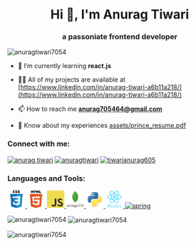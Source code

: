 <h1 align="center">Hi 👋, I'm Anurag Tiwari</h1>
<h3 align="center">a passoniate frontend developer</h3>

<p align="left"> <img src="https://komarev.com/ghpvc/?username=anuragtiwari7054&label=Profile%20views&color=0e75b6&style=flat" alt="anuragtiwari7054" /> </p>

- 🌱 I’m currently learning **react.js**

- 👨‍💻 All of my projects are available at [https://www.linkedin.com/in/anurag-tiwari-a6b11a218/](https://www.linkedin.com/in/anurag-tiwari-a6b11a218/)

- 📫 How to reach me **anurag705464@gmail.com**

- 📄 Know about my experiences [assets/prince_resume.pdf](assets/prince_resume.pdf)

<h3 align="left">Connect with me:</h3>
<p align="left">
<a href="https://linkedin.com/in/anurag tiwari" target="blank"><img align="center" src="https://raw.githubusercontent.com/rahuldkjain/github-profile-readme-generator/master/src/images/icons/Social/linked-in-alt.svg" alt="anurag tiwari" height="30" width="40" /></a>
<a href="https://fb.com/anuragtiwari" target="blank"><img align="center" src="https://raw.githubusercontent.com/rahuldkjain/github-profile-readme-generator/master/src/images/icons/Social/facebook.svg" alt="anuragtiwari" height="30" width="40" /></a>
<a href="https://instagram.com/tiwarianurag605" target="blank"><img align="center" src="https://raw.githubusercontent.com/rahuldkjain/github-profile-readme-generator/master/src/images/icons/Social/instagram.svg" alt="tiwarianurag605" height="30" width="40" /></a>
</p>

<h3 align="left">Languages and Tools:</h3>
<p align="left"> <a href="https://www.w3schools.com/css/" target="_blank" rel="noreferrer"> <img src="https://raw.githubusercontent.com/devicons/devicon/master/icons/css3/css3-original-wordmark.svg" alt="css3" width="40" height="40"/> </a> <a href="https://www.w3.org/html/" target="_blank" rel="noreferrer"> <img src="https://raw.githubusercontent.com/devicons/devicon/master/icons/html5/html5-original-wordmark.svg" alt="html5" width="40" height="40"/> </a> <a href="https://developer.mozilla.org/en-US/docs/Web/JavaScript" target="_blank" rel="noreferrer"> <img src="https://raw.githubusercontent.com/devicons/devicon/master/icons/javascript/javascript-original.svg" alt="javascript" width="40" height="40"/> </a> <a href="https://www.mongodb.com/" target="_blank" rel="noreferrer"> <img src="https://raw.githubusercontent.com/devicons/devicon/master/icons/mongodb/mongodb-original-wordmark.svg" alt="mongodb" width="40" height="40"/> </a> <a href="https://www.python.org" target="_blank" rel="noreferrer"> <img src="https://raw.githubusercontent.com/devicons/devicon/master/icons/python/python-original.svg" alt="python" width="40" height="40"/> </a> <a href="https://reactjs.org/" target="_blank" rel="noreferrer"> <img src="https://raw.githubusercontent.com/devicons/devicon/master/icons/react/react-original-wordmark.svg" alt="react" width="40" height="40"/> </a> <a href="https://spring.io/" target="_blank" rel="noreferrer"> <img src="https://www.vectorlogo.zone/logos/springio/springio-icon.svg" alt="spring" width="40" height="40"/> </a> </p>

<p><img align="left" src="https://github-readme-stats.vercel.app/api/top-langs?username=anuragtiwari7054&show_icons=true&locale=en&layout=compact" alt="anuragtiwari7054" /></p>

<p>&nbsp;<img align="center" src="https://github-readme-stats.vercel.app/api?username=anuragtiwari7054&show_icons=true&locale=en" alt="anuragtiwari7054" /></p>

<p><img align="center" src="https://github-readme-streak-stats.herokuapp.com/?user=anuragtiwari7054&" alt="anuragtiwari7054" /></p>
